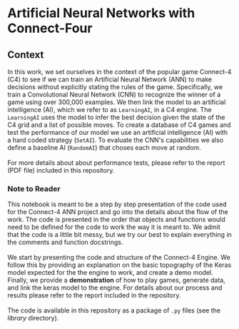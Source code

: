 # Artificial Neural Networks with Connect-Four

## Context

In this work, we set ourselves in the context of the popular game Connect-4 (C4) to see if we can train an Artificial Neural Network (ANN) to make decisions without explicitly stating the rules of the game.  Specifically, we train a Convolutional Neural Network (CNN) to recognize the winner of a game using over 300,000 examples.  We then link the model to an artificial intelligence (AI), which we refer to as `LearningAI`, in a C4 engine.  The `LearningAI` uses the model to infer the best decision given the state of the C4 grid and a list of possible moves.  To create a database of C4 games and test the performance of our model we use an artificial intelligence (AI) with a hard coded strategy (`SetAI`).  To evaluate the CNN's capabilities we also define a baseline AI (`RandomAI`) that choses  each move at random.
<br>
<br>
For more details about about performance tests, please refer to the report (PDF file) included in this repository.


### Note to Reader

This notebook is meant to be a step by step presentation of the code used for the Connect-4 ANN project and go into the details about the flow of the work.  The code is presented in the order that objects and functions would need to be defined for the code to work the way it is meant to.  We admit that the code is a little bit messy, but we try our best to explain everything in the comments and function docstrings.<br>
<br>
We start by presenting the code and structure of the Connect-4 Engine.  We follow this by providing an explanation on the basic topography of the Keras model expected for the the engine to work, and create a demo model.  Finally, we provide a **demonstration** of how to play games, generate data, and link the keras model to the engine.  For details about our process and results please refer to the report included in the repository.<br>
<br>
The code is available in this repository as a package of `.py` files (see the *library* directory).

